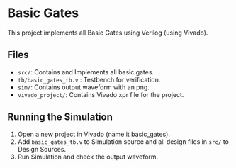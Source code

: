 # Basic Gates
This project implements all Basic Gates using Verilog (using Vivado).

## Files
- `src/`: Contains and Implements all basic gates.
- `tb/basic_gates_tb.v` : Testbench for verification.
- `sim/`: Contains output waveform with an png.
- `vivado_project/`: Contains Vivado xpr file for the project.

## Running the Simulation
1. Open a new project in Vivado (name it basic_gates).
2. Add `basic_gates_tb.v` to Simulation source and all design files in `src/` to Design Sources.
3. Run Simulation and check the output waveform.
